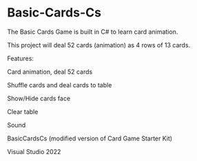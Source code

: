# Basic-Cards-Cs
The Basic Cards Game is built in C# to learn card animation.

This project will deal 52 cards (animation) as 4 rows of 13 cards.

Features:

Card animation, deal 52 cards

Shuffle cards and deal cards to table

Show/Hide cards face

Clear table

Sound

BasicCardsCs (modified version of Card Game Starter Kit)

Visual Studio 2022
